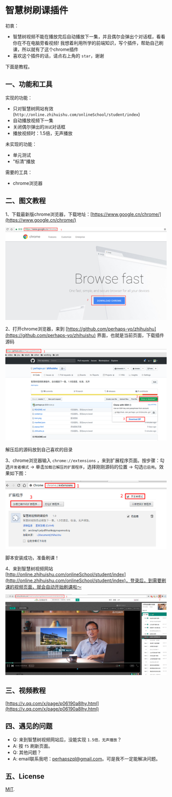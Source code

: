 # 智慧树刷课插件

初衷：

- 智慧树视频不能在播放完后自动播放下一集，并且偶尔会弹出个对话框，看看你在不在电脑旁看视频! 我想着利用所学的前端知识，写个插件，帮助自己刷课，所以就有了这个chrome插件
- 喜欢这个插件的话，请点右上角的 `star`，谢谢

下面是教程。

## 一、功能和工具

实现的功能：

- 只对智慧树网站有效(`http://online.zhihuishu.com/onlineSchool/student/index`)
- 自动播放视频下一集
- 关闭偶尔弹出的`测试`对话框
- 播放视频时：1.5倍，无声播放

未实现的功能：

- 单元测试
- "标清"播放

需要的工具：

- chrome浏览器

## 二、图文教程

1、下载最新版chrome浏览器，下载地址：[https://www.google.cn/chrome/](https://www.google.cn/chrome/)

![下载chrome](./images/download-chrome.png)

2、打开chrome浏览器，来到 [https://github.com/perhaps-yo/zhihuishu](https://github.com/perhaps-yo/zhihuishu) 界面，也就是当前页面，下载插件源码

![下载插件](./images/download.png)

解压后的源码放到自己喜欢的目录

3、chrome浏览器输入 `chrome://extensions` ，来到扩展程序页面。按步骤：勾选`开发者模式` -> 单击`加载已解压的扩展程序`，选择刚刚源码的位置 -> 勾选`已启用`。效果如下图：

![安装插件](./images/add.png)

脚本安装成功，准备刷课！

4、来到智慧树视频网站 [http://online.zhihuishu.com/onlineSchool/student/index](http://online.zhihuishu.com/onlineSchool/student/index)，登录后，到需要刷课的视频页面，就会自动开始刷课啦～

![自动刷课](./images/play.png)

## 三、视频教程

[https://v.qq.com/x/page/p06190a8lhy.html](https://v.qq.com/x/page/p06190a8lhy.html)

## 四、遇见的问题

- Q: 来到智慧树视频网站后，没能实现 `1.5倍，无声播放`？
- A: 按 `f5` 刷新页面。
- Q: 其他问题？
- A: email联系我吧：perhapszql@gmail.com。可是我不一定能解决问题。

## 五、License

[MIT](https://github.com/aspnetboilerplate/aspnetboilerplate/blob/dev/LICENSE).
